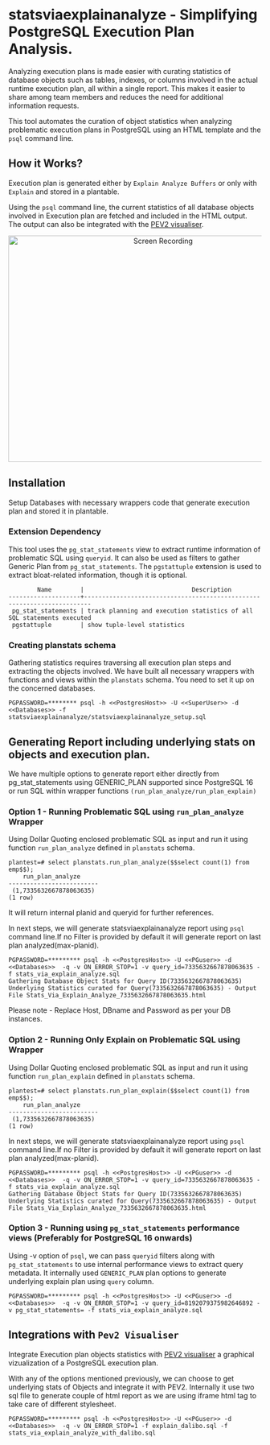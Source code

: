 # statsviaexplainanalyze - Simplifying PostgreSQL Execution Plan Analysis.

Analyzing execution plans is made easier with curating statistics of database objects such as tables, indexes, or columns involved in the actual runtime execution plan, all within a single report. This makes it easier to share among team members and reduces the need for additional information requests.

This tool automates the curation of object statistics when analyzing problematic execution plans in PostgreSQL using an HTML template and the `psql` command line.

## How it Works?
Execution plan is generated either by `Explain Analyze Buffers` or only with `Explain` and stored in a plantable.

Using the `psql` command line, the current statistics of all database objects involved in Execution plan are fetched and included in the HTML output. The output can also be integrated with the [PEV2 visualiser](https://github.com/dalibo/pev2).

<div align="center">
  <img src="https://github.com/user-attachments/assets/6ab56914-2158-44eb-b663-062b861e153b" alt="Screen Recording" width="600" height="450"/>
</div>

## Installation 
Setup Databases with necessary wrappers code that generate execution plan and stored it in plantable.

### Extension Dependency 
This tool uses the `pg_stat_statements` view to extract runtime information of problematic SQL using `queryid`. It can also be used as filters to gather Generic Plan from `pg_stat_statements`. The `pgstattuple` extension is used to extract bloat-related information, though it is optional.

```
        Name        |                              Description
--------------------+------------------------------------------------------------------------
 pg_stat_statements | track planning and execution statistics of all SQL statements executed
 pgstattuple        | show tuple-level statistics

```

### Creating planstats schema
Gathering statistics requires traversing all execution plan steps and extracting the objects involved. We have built all necessary wrappers with functions and views within the `planstats` schema. You need to set it up on the concerned databases.

```
PGPASSWORD=******** psql -h <<PostgresHost>> -U <<SuperUser>> -d <<Databases>> -f statsviaexplainanalyze/statsviaexplainanalyze_setup.sql
```

## Generating Report including underlying stats on objects and execution plan.
We have multiple options to generate report either directly from pg_stat_statements using GENERIC_PLAN supported since PostgreSQL 16 or run SQL within wrapper functions `(run_plan_analyze/run_plan_explain)`

### Option 1 - Running Problematic SQL using `run_plan_analyze` Wrapper

Using Dollar Quoting enclosed problematic SQL as input and run it using function `run_plan_analyze` defined in `planstats` schema.

```
plantest=# select planstats.run_plan_analyze($$select count(1) from emp$$);
    run_plan_analyze
-------------------------
 (1,7335632667878063635)
(1 row)
```
It will return internal planid and queryid for further references.

In next steps, we will generate statsviaexplainanalyze report using `psql` command line.If no Filter is provided by default it will generate report on last plan analyzed(max-planid).

```
PGPASSWORD=********* psql -h <<PostgresHost>> -U <<PGuser>> -d <<Databases>>  -q -v ON_ERROR_STOP=1 -v query_id=7335632667878063635 -f stats_via_explain_analyze.sql
Gathering Database Object Stats for Query ID(7335632667878063635)
Underlying Statistics curated for Query(7335632667878063635) - Output File Stats_Via_Explain_Analyze_7335632667878063635.html
```

Please note - Replace Host, DBname and Password as per your DB instances.

### Option 2 - Running Only Explain on Problematic SQL using Wrapper

Using Dollar Quoting enclosed problematic SQL as input and run it using function `run_plan_explain` defined in `planstats` schema.

```
plantest=# select planstats.run_plan_explain($$select count(1) from emp$$);
    run_plan_analyze
-------------------------
 (1,7335632667878063635)
(1 row)
```

In next steps, we will generate statsviaexplainanalyze report using `psql` command line.If no Filter is provided by default it will generate report on last plan analyzed(max-planid).

```
PGPASSWORD=********* psql -h <<PostgresHost>> -U <<PGuser>> -d <<Databases>>  -q -v ON_ERROR_STOP=1 -v query_id=7335632667878063635 -f stats_via_explain_analyze.sql
Gathering Database Object Stats for Query ID(7335632667878063635)
Underlying Statistics curated for Query(7335632667878063635) - Output File Stats_Via_Explain_Analyze_7335632667878063635.html
```

### Option 3 - Running using `pg_stat_statements` performance views (Preferably for PostgreSQL 16 onwards)
Using -v option of `psql`, we can pass `queryid` filters along with `pg_stat_statements` to use internal performance views to extract query metadata. It internally used `GENERIC_PLAN` plan options to generate underlying explain plan using `query` column.

```
PGPASSWORD=********* psql -h <<PostgresHost>> -U <<PGuser>> -d <<Databases>>  -q -v ON_ERROR_STOP=1 -v query_id=8192079375982646892 -v pg_stat_statements= -f stats_via_explain_analyze.sql
```

## Integrations with `Pev2 Visualiser`
Integrate Execution plan objects statistics with [PEV2 visualiser](https://github.com/dalibo/pev2) a graphical vizualization of a PostgreSQL execution plan.

With any of the options mentioned previously, we can choose to get underlying stats of Objects and integrate it with PEV2. 
Internally it use two sql file to generate couple of html report as we are using iframe html tag to take care of different stylesheet.

```
PGPASSWORD=********* psql -h <<PostgresHost>> -U <<PGuser>> -d <<Databases>>  -q -v ON_ERROR_STOP=1 -f explain_dalibo.sql -f stats_via_explain_analyze_with_dalibo.sql
```



